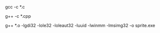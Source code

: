 gcc -c *.c

g++ -c *.cpp

g++ *.o -lgdi32 -lole32 -loleaut32 -luuid -lwinmm -lmsimg32 -o sprite.exe


